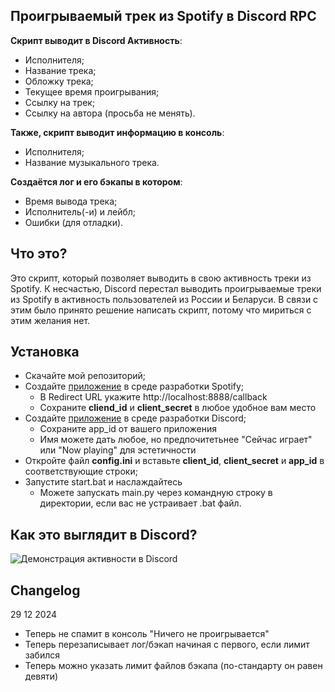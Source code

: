 ## Проигрываемый трек из Spotify в Discord RPC

**Скрипт выводит в Discord Активность**:
* Исполнителя;
* Название трека;
* Обложку трека;
* Текущее время проигрывания;
* Ссылку на трек;
* Ссылку на автора (просьба не менять).

**Также, скрипт выводит информацию в консоль**:
* Исполнителя;
* Название музыкального трека.

**Создаётся лог и его бэкапы в котором**:
* Время вывода трека;
* Исполнитель(-и) и лейбл;
* Ошибки (для отладки).

## Что это?

Это скрипт, который позволяет выводить в свою активность треки из Spotify.
К несчастью, Discord перестал выводить проигрываемые треки из Spotify в активность пользователей из России и Беларуси. В связи с этим было принято решение написать скрипт, потому что мириться с этим желания нет.

## Установка

* Скачайте мой репозиторий;
* Создайте [приложение](https://developer.spotify.com/) в среде разработки Spotify;
    * В Redirect URL укажите http://localhost:8888/callback
    * Сохраните **cliend_id** и **client_secret** в любое удобное вам место
* Создайте [приложение](https://discord.com/developers/) в среде разработки Discord;
    * Сохраните app_id от вашего приложения
    * Имя можете дать любое, но предпочитетьнее "Сейчас играет" или "Now playing" для эстетичности
* Откройте файл **config.ini** и вставьте **client_id**, **client_secret** и **app_id** в соответствующие строки;
* Запустите start.bat и наслаждайтесь
    * Можете запускать main.py через командную строку в директории, если вас не устраивает .bat файл.
## Как это выглядит в Discord?
![Демонстрация активности в Discord](https://i.postimg.cc/k5XdG0wh/image.png "Демонстрация активности в Discord")

## Changelog

29 12 2024
* Теперь не спамит в консоль "Ничего не проигрывается"
* Теперь перезаписывает лог/бэкап начиная с первого, если лимит забился
* Теперь можно указать лимит файлов бэкапа (по-стандарту он равен девяти)

